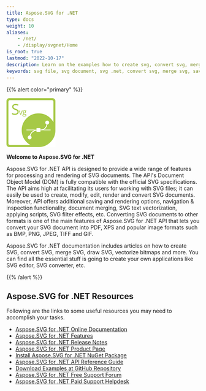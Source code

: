 ```yaml
---
title: Aspose.SVG for .NET 
type: docs
weight: 10
aliases: 
    - /net/
    - /display/svgnet/Home
is_root: true
lastmod: "2022-10-17"
description: Learn on the examples how to create svg, convert svg, merge svg, edit svg, draw svg, vectorize images and more using Aspose.SVG c# library.
keywords: svg file, svg document, svg .net, convert svg, merge svg, save svg, create svg, edit svg, svg path, svg text, svg transformation, image vectorization, text vectorization
---
```


{{% alert color="primary" %}}

**![Aspose.SVG for .NET Product Logo](home_1)**

**Welcome to Aspose.SVG for .NET**

Aspose.SVG for .NET API is designed to provide a wide range of features for processing and rendering of SVG documents. The API's Document Object Model (DOM) is fully compatible with the official SVG specifications. The API aims high at facilitating its users for working with SVG files; it can easily be used to create, modify, edit, render and convert SVG documents. Moreover, API offers additional saving and rendering options, navigation & inspection functionality, document merging, SVG text vectorization, applying scripts, SVG filter effects, etc. Converting SVG documents to other formats is one of the main features of Aspose.SVG for .NET API that lets you convert your SVG document into PDF, XPS and popular image formats such as BMP, PNG, JPEG, TIFF and GIF.

Aspose.SVG for .NET documentation includes articles on how to create SVG, convert SVG, merge SVG, draw SVG, vectorize bitmaps and more. You can find all the essential stuff is going to create your own applications like SVG editor, SVG converter, etc.

{{% /alert %}}

## **Aspose.SVG for .NET Resources**

Following are the links to some useful resources you may need to accomplish your tasks.

- [Aspose.SVG for .NET Online Documentation](/svg/net/)
- [Aspose.SVG for .NET Features](/svg/net/features-list/)
- [Aspose.SVG for .NET Release Notes](/svg/net/release-notes/)
- [Aspose.SVG for .NET Product Page](https://products.aspose.com/svg/net/)
- [Install Aspose.SVG for .NET NuGet Package](https://www.nuget.org/packages/Aspose.SVG/)
- [Aspose.SVG for .NET API Reference Guide](https://reference.aspose.com/svg/net/)
- [Download Examples at GitHub Repository](https://github.com/aspose-svg/Aspose.SVG-for-.NET)
- [Aspose.SVG for .NET Free Support Forum](https://forum.aspose.com/c/svg/42)
- [Aspose.SVG for .NET Paid Support Helpdesk](https://helpdesk.aspose.com/)
